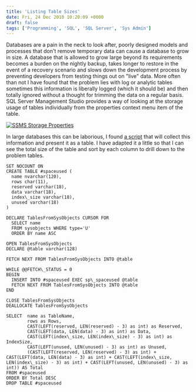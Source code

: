 ```yaml
---
title: 'Listing Table Sizes'
date: Fri, 24 Dec 2010 10:20:09 +0000
draft: false
tags: ['Programming', 'SQL', 'SQL Server', 'Sys Admin']
---
```


Databases are a pain in the neck to look after, poorly designed models and processes that don't remove temporary data can cause a database to grow in size. A database that is allowed to grow large beyond its requirements becomes a burden on the nightly backup, takes longer to restore in the event of a recovery scenario and slows down the development process by preventing developers from testing things out on "live" data. More often than not I have found that the problem lies with log or analytic tables sometimes this information is liberally logged (which it should be) and then totally ignored without a thought for trimming the data on a regular basis. SQL Server Management Studio provides a way of looking at the storage usage of tables individually from the properties context menu item of the table.

[![SSMS Storage Properties](/uploads/2010/11/SSMSStorageProperties.png "SSMS Storage Properties")](/uploads/2010/11/SSMSStorageProperties.png)

In large databases this can be laborious, I found [a script](http://www.cryer.co.uk/brian/sqlserver/howto_list_table_sizes.htm) that will collect this information and present it as a table. I have adapted it a little so that I can see the total size of the table and sort by each column to drill down to the problem tables.

```
SET NOCOUNT ON
CREATE TABLE #spaceused (
  name nvarchar(120),
  rows char(11),
  reserved varchar(18),
  data varchar(18),
  index\_size varchar(18),
  unused varchar(18)
)

DECLARE TablesFromSysObjects CURSOR FOR
  SELECT name
  FROM sysobjects WHERE type='U'
  ORDER BY name ASC

OPEN TablesFromSysObjects
DECLARE @table varchar(128)

FETCH NEXT FROM TablesFromSysObjects INTO @table

WHILE @@FETCH\_STATUS = 0
BEGIN
  INSERT INTO #spaceused EXEC sp\_spaceused @table
  FETCH NEXT FROM TablesFromSysObjects INTO @table
END

CLOSE TablesFromSysObjects
DEALLOCATE TablesFromSysObjects 

SELECT	name as TableName,
		rows as Rows,
		CAST(LEFT(reserved, LEN(reserved) - 3) as int) as Reserved,
		CAST(LEFT(data, LEN(data) - 3) as int) as Data,
		CAST(LEFT(index\_size, LEN(index\_size) - 3) as int) as IndexSize,
		CAST(LEFT(unused, LEN(unused) - 3) as int) as Unused,
		(CAST(LEFT(reserved, LEN(reserved) - 3) as int) + CAST(LEFT(data, LEN(data) - 3) as int) + CAST(LEFT(index\_size, LEN(index\_size) - 3) as int) + CAST(LEFT(unused, LEN(unused) - 3) as int)) AS Total
FROM #spaceused
ORDER BY Total DESC
DROP TABLE #spaceused
```